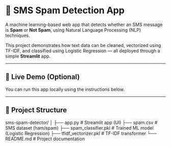 
# 📱 SMS Spam Detection App

A machine learning-based web app that detects whether an SMS message is **Spam** or **Not Spam**, using Natural Language Processing (NLP) techniques.

This project demonstrates how text data can be cleaned, vectorized using TF-IDF, and classified using Logistic Regression — all deployed through a simple **Streamlit** app.

---

## 🚀 Live Demo (Optional)
You can run this app locally using the instructions below.

---

## 📂 Project Structure
sms-spam-detector/
│
├── app.py                  # Streamlit app (UI)
├── spam.csv                # SMS dataset (ham/spam)
├── spam_classifier.pkl     # Trained ML model (Logistic Regression)
├── tfidf_vectorizer.pkl    # TF-IDF transformer
└── README.md               # Project documentation


